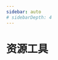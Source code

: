 ```yaml
---
sidebar: auto
# sidebarDepth: 4
---
```

# 资源工具


<ResourceItem title="基础教程">
</ResourceItem>

<ResourceItem title="技术社区">
</ResourceItem>


